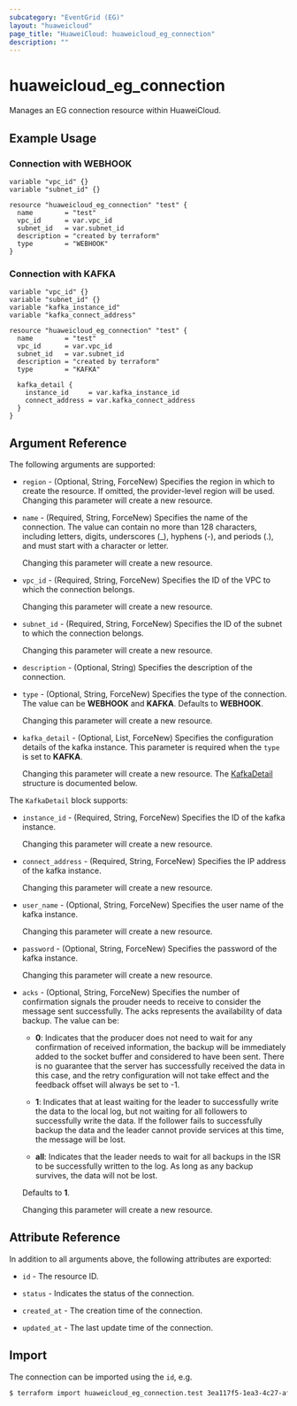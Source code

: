 ```yaml
---
subcategory: "EventGrid (EG)"
layout: "huaweicloud"
page_title: "HuaweiCloud: huaweicloud_eg_connection"
description: ""
---
```


# huaweicloud_eg_connection

Manages an EG connection resource within HuaweiCloud.

## Example Usage

### Connection with WEBHOOK

```hcl
variable "vpc_id" {}
variable "subnet_id" {}

resource "huaweicloud_eg_connection" "test" {
  name        = "test"
  vpc_id      = var.vpc_id
  subnet_id   = var.subnet_id
  description = "created by terraform"
  type        = "WEBHOOK"
}
```

### Connection with KAFKA

```hcl
variable "vpc_id" {}
variable "subnet_id" {}
variable "kafka_instance_id"
variable "kafka_connect_address"

resource "huaweicloud_eg_connection" "test" {
  name        = "test"
  vpc_id      = var.vpc_id
  subnet_id   = var.subnet_id
  description = "created by terraform"
  type        = "KAFKA"

  kafka_detail {
    instance_id     = var.kafka_instance_id
    connect_address = var.kafka_connect_address
  }
}
```

## Argument Reference

The following arguments are supported:

* `region` - (Optional, String, ForceNew) Specifies the region in which to create the resource.
  If omitted, the provider-level region will be used. Changing this parameter will create a new resource.

* `name` - (Required, String, ForceNew) Specifies the name of the connection.
  The value can contain no more than 128 characters, including letters, digits, underscores (_), hyphens (-),
  and periods (.), and must start with a character or letter.

  Changing this parameter will create a new resource.

* `vpc_id` - (Required, String, ForceNew) Specifies the ID of the VPC to which the connection belongs.

  Changing this parameter will create a new resource.

* `subnet_id` - (Required, String, ForceNew) Specifies the ID of the subnet to which the connection belongs.

  Changing this parameter will create a new resource.

* `description` - (Optional, String) Specifies the description of the connection.

* `type` - (Optional, String, ForceNew) Specifies the type of the connection.
  The value can be **WEBHOOK** and **KAFKA**. Defaults to **WEBHOOK**.

  Changing this parameter will create a new resource.

* `kafka_detail` - (Optional, List, ForceNew) Specifies the configuration details of the kafka instance.
  This parameter is required when the `type` is set to **KAFKA**.

  Changing this parameter will create a new resource.
The [KafkaDetail](#Connection_KafkaDetail) structure is documented below.

<a name="Connection_KafkaDetail"></a>
The `KafkaDetail` block supports:

* `instance_id` - (Required, String, ForceNew) Specifies the ID of the kafka instance.

  Changing this parameter will create a new resource.

* `connect_address` - (Required, String, ForceNew) Specifies the IP address of the kafka instance.

  Changing this parameter will create a new resource.

* `user_name` - (Optional, String, ForceNew) Specifies the user name of the kafka instance.

  Changing this parameter will create a new resource.

* `password` - (Optional, String, ForceNew) Specifies the password of the kafka instance.

  Changing this parameter will create a new resource.

* `acks` - (Optional, String, ForceNew) Specifies the number of confirmation signals the prouder needs to receive
  to consider the message sent successfully. The acks represents the availability of data backup.
  The value can be:
  + **0**: Indicates that the producer does not need to wait for any confirmation of received information,
    the backup will be immediately added to the socket buffer and considered to have been sent.
    There is no guarantee that the server has successfully received the data in this case,
    and the retry configuration will not take effect and the feedback offset will always be set to -1.
  
  + **1**: Indicates that at least waiting for the leader to successfully write the data to the local log,
    but not waiting for all followers to successfully write the data. If the follower fails to successfully
    backup the data and the leader cannot provide services at this time, the message will be lost.

  + **all**: Indicates that the leader needs to wait for all backups in the ISR to be successfully written to the log.
    As long as any backup survives, the data will not be lost.

  Defaults to **1**.

  Changing this parameter will create a new resource.

## Attribute Reference

In addition to all arguments above, the following attributes are exported:

* `id` - The resource ID.

* `status` - Indicates the status of the connection.

* `created_at` - The creation time of the connection.

* `updated_at` - The last update time of the connection.

## Import

The connection can be imported using the `id`, e.g.

```bash
$ terraform import huaweicloud_eg_connection.test 3ea117f5-1ea3-4c27-af7f-c12c737f2ca4
```
